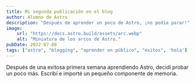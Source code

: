 ```yaml
---
title: Mi segunda publicación en el blog
author: Alumno de Astro
description: "Después de aprender un poco de Astro, ¡no podía parar!"
image:
    url: "https://docs.astro.build/assets/arc.webp"
    alt: "Miniatura de los arcos de Astro."
pubDate: 2022-07-08
tags: ["astro", "blogging", "aprender en público", "éxitos", 'hola']
---
```

Después de una exitosa primera semana aprendiendo Astro, decidí probar un poco más. Escribí e importé un pequeño componente de memoria.